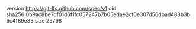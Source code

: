 version https://git-lfs.github.com/spec/v1
oid sha256:0b9ac8be7df01d6f1fc057247b7b05edae2cf0e307d56dbad488b3b6c4f89e83
size 25798
